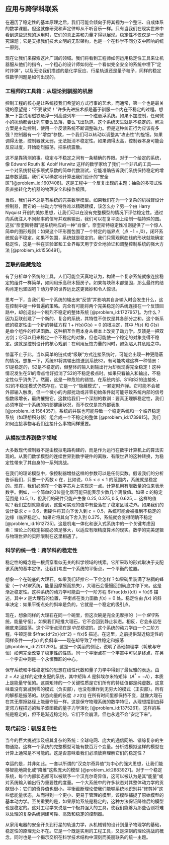 ## 应用与跨学科联系

在遍历了稳定性的基本原理之后，我们可能会倾向于将其视为一个整洁、自成体系的数学课题。但这就像研究和声定律却从不听音乐一样。只有当我们在现实世界中看到这些思想的运用时，它们的真正美和力量才得以展现。稳定性不仅仅是一个研究课题；它是支撑我们技术文明的无形架构，也是一个在科学不同分支中回响的统一原则。

现在让我们来探索这片广阔的领域。我们将看到工程师如何运用稳定性工具来让机器服从他们的指令，一个粗心的设计师如何在一个看似完全安全的系统中埋下“定时炸弹”，以及无论我们描述的是化学反应、行星轨道还是量子粒子，同样的稳定性数学问题是如何出现的。

### 工程师的工具箱：从理论到驯服的机器

控制工程的核心是让系统按我们希望的方式行事的艺术，而通常，第一个也是最关键的愿望是：“不要散架！”许多先进技术都是基于驯服一个内在不稳定的过程。想象一下尝试用磁铁悬浮一列高速列车——一个磁悬浮系统。如果不加控制，任何微小的扰动都会让列车要么坠落，要么飞出轨道。这个系统天生就是不稳定的。解决方案是主动控制，使用一个反馈系统不断调整磁力。但是这种纠正行为应该有多强？控制器有一个“增益”参数，一个我们可以转动以调整其“攻击性”的旋钮。如果调得太低，控制器就太弱，无法抵消不稳定性。如果调得太高，控制器本身可能会反应过度，开始剧烈振荡，把系统震散。

这不是靠猜测的事。稳定与不稳定之间有一条精确的界限。对于一个给定的系统，像 Edward Routh 和 Adolf Hurwitz 这样的数学家给了我们一个非凡的工具——一个对系统特征多项式系数的简单代数测试，它能准确告诉我们系统保持稳定的增益参数范围。我们可以确定地计算出我们设计的“安全区”[@problem_id:1607408]。这是工程中一个反复出现的主题：抽象的多项式性质直接转化为机器的物理安全和操作极限。

当然，我们并不总是有系统的完美数学模型。如果我们在为一个复杂的机械臂设计控制器，而它的一些动力学特性难以精确建模，该怎么办？另一个由 Harry Nyquist 开创的美妙思想，让我们可以在没有完整模型的情况下评估稳定性。通过向系统注入不同频率的信号并观察输出，我们可以在复平面上绘制一幅特殊的图。这张“奈奎斯特图”是系统响应的一种“肖像”。奈奎斯特稳定性准则提供了一个惊人简单的图形规则：如果这个环形图包围了一个特定的临界点（点 $-1+j0$），闭环系统就会不稳定。如果不包围，系统就是稳定的。我们只需观察曲线的形状就能确定稳定性，这是一种在实验室和工业界每天用于安全地验证和调整控制系统的强大方法 [@problem_id:1556491]。

### 互联的隐藏危险

有了分析单个系统的工具，人们可能会天真地认为，构建一个复杂系统就像连接稳定的组件一样简单，如同用乐高积木搭房子。如果每块积木都坚固，那么最终的结构肯定也坚固吧？动力学的世界远比这更微妙和令人惊讶。

思考一下，当我们用一个系统的输出来“反馈”并影响其自身输入时会发生什么，这在控制中是一种普遍的策略。完全有可能将两个完美稳定的系统连接在一个反馈回路中，却创造出一个剧烈不稳定的整体系统 [@problem_id:1727957]。为什么？因为互联创建了一个新的、复合的系统，其特性不仅仅是其各部分之和。这个新系统的稳定性由一个新的特征方程 $1 + H(s)G(s) = 0$ 的根决定，其中 $H(s)$ 和 $G(s)$ 是单个组件的传递函数。这种相互作用本身从根本上改变了动力学。反馈是一把双刃剑；它可以用来稳定一个不稳定的对象，但也可能使一个稳定的对象变得不稳定。这就是控制设计的核心戏剧：在利用反馈力量的同时，避免陷入其危险之中。

惊喜不止于此。当以简单的链式或“级联”方式连接系统时，可能会出现一种更隐蔽的情况。想象一下，系统S1将其输出馈送到系统S2。有可能构建这样一种情景：S1是稳定的，S2是不稳定的，但整体的输入到输出行为却表现得完全稳定！这种情况发生在S1的零点恰好抵消了S2的不稳定极点时。如果只看输入和输出，不稳定性似乎消失了。然而，这是一种危险的错觉。在系统内部，S1和S2的连接处，S2的不稳定模式仍然存在。它是一个“隐藏模式”，一颗定时炸弹。它可能不会被外部输入触发，但一个微小的内部扰动或非零初始条件就可能导致系统内部的信号指数级增长，最终摧毁它。这教给我们一个深刻的教训：要真正理解稳定性，我们必须审视一个系统的内部健康状况，而不仅仅是其外部表象 [@problem_id:1564357]。系统的并联也可能导致一个稳定系统和一个临界稳定系统（如理想积分器）组合成一个不稳定的整体 [@problem_id:1739815]。我们如何连接事物与我们连接什么事物同样重要。

### 从模拟世界到数字领域

大多数现代控制器不是由模拟电路构建的，而是作为运行在数字计算机上的算法实现的。从我们数学模型的连续世界到数字硬件的离散、有限世界的这种转换，为稳定性带来了其自身的一系列挑战。

在我们的理论模型中，像控制器增益这样的参数可以是任何实数。假设我们的分析告诉我们，只要一个系数 $c$ 在，比如说，$0.5 \lt c \lt 1$ 的范围内，系统就是稳定的。现在，我们必须在一个数字芯片上实现这一点。计算机用有限数量的位来表示数字。例如，一个简单的3位量化器可能只能表示少数几个离散值。如果 $c$ 的稳定范围是 $(0.5, 1)$，但我们的硬件只能产生像 $0.25, 0.375, 0.5, 0.625, \dots$ 这样的值呢？我们立刻就能看到，这些可实现的值中有些落在了稳定区域*之外*。如果我们的设计要求 $c=0.6$，但硬件将其向下舍入到 $c=0.5$，系统可能会被推到不稳定的边缘（临界稳定）。如果它将其向下舍入到 $0.375$，系统就会变得明确不稳定 [@problem_id:1612735]。这是机电一体化和嵌入式系统中的一个关键考虑因素：理论上的稳定裕度必须足够大，以适应有限精度算术的现实。数学的完美逻辑与物理世界的实际限制在这里相遇了。

### 科学的统一性：跨学科的稳定性

稳定性的概念是一根贯穿看似无关的科学领域的线索。它所采取的形式取决于支配该系统的基本定律。让我们考虑一个系统的平衡点，一个平衡的位置。

想象一个在碗底的大理石。如果我们轻推它一下会怎样？如果碗里装满了粘稠的蜂蜜（一个*耗散*系统，能量因摩擦而损失），大理石会慢慢回到碗底并停下来。这是渐近稳定性。这种系统的动力学可能由一个一阶方程 $\frac{dx}{dt} = f(x)$ 描述，其中 $x$ 是大理石的位置，平衡点在类力函数 $f(x)=0$ 处。稳定性由 $f(x)$ 的斜率决定：如果平衡点处的斜率是负的，它就是一个稳定的吸引点。

现在，想象同样的大理石在同一个碗里，但这次碗是完全无摩擦的（一个*保守*系统，能量守恒）。如果我们轻推大理石，它不会回到静止状态。相反，它会永远在碗底来回振荡。这个平衡点现在是*中性稳定*的。这个系统的动力学由一个二阶方程，牛顿定律 $\frac{d^2x}{dt^2} = f(x)$ 描述。在这里，之前提供渐近稳定性的同样条件——$f(x)$ 的负斜率——现在却导致了中性稳定和振荡 [@problem_id:2201293]。这是一个美丽的例证，说明了基础物理学（耗散与守恒）如何完全改变了稳定性的性质。同一个平衡点在一个宇宙中可以是终点，在另一个宇宙中则是一个永恒舞蹈的中心。

保守系统和中性稳定性的思想在线性代数和量子力学中得到了最优雅的表达。由 $\dot{z} = Az$ 这样的定律支配的系统，其中矩阵 $A$ 是斜埃尔米特矩阵（$A^* = -A$），本质上是能量守恒的。这类矩阵的一个关键性质是它们所有的特征值都是纯虚数。这意味着没有衰减到零的模式（负实部），也没有爆炸到无穷大的模式（正实部）。所有的解都是振荡的。状态向量的长度 $\|z(t)\|$ 在所有时间里都保持不变，就像大理石在其无摩擦路径上能量守恒一样。这是保守物理系统的数学特征，从理想摆到由薛定谔方程描述的粒子波函数的量子力学演化 [@problem_id:1375261]。这样的系统是稳定的，但不是渐近稳定的。它们不会崩溃，但也永远不会“安定下来”。

### 现代前沿：驯服复杂性

当今的巨大挑战涉及极其复杂的系统：全球电网、庞大的通信网络、错综复杂的生物通路。这样一个系统的完整模型可能有数百万个变量。分析或模拟这样的模型在计算上通常是不可能的。这是否意味着我们必须放弃理解它们的稳定性？

幸运的是，并非如此。一套以所谓的“汉克尔奇异值”为中心的强大思想，让我们能够智能地简化或“降维”这些庞大的模型 [@problem_id:2883927]。对于一个稳定系统，每个内部状态都可以被赋予一个汉克尔奇异值，这可以被认为是其“能量”或对系统输入输出行为重要性的度量。一个大系统中的许多状态对其整体动力学的贡献很小；它们的奇异值也很小。平衡截断理论使我们能够系统地识别并“修剪掉”这些低能量状态，从而得到一个更小、更易于管理的模型，该模型捕捉了原始模型的基本动力学。至关重要的是，如果原始系统是稳定的，这种方法保证降维后的模型也是稳定的。这对工程学来说是一个极其强大的工具，使我们能够为那些否则将难以处理的复杂系统创建可靠、高效和稳定的控制器。

从家用电器的安全开关到行星的轨道力学，从机械臂的设计到量子物理学的基础，稳定性的原理无处不在。它是一个既是实用的工程工具，又是深刻的理论挑战的概念，同时也是一个揭示交织在科学技术结构中深刻而美丽联系的统一主题。